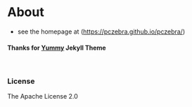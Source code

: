 # About

- see the homepage at (<https://pczebra.github.io/pczebra/>)
  &nbsp; <br/>

#### Thanks for [Yummy] Jekyll Theme

[Yummy]: http://dongchuan.github.io/
&nbsp;

### License

The Apache License 2.0
